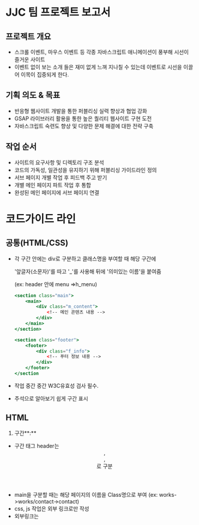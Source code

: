 # JJC 팀 프로젝트 보고서

## 프로젝트 개요

- 스크롤 이벤트, 마우스 이벤트 등 각종 자바스크립트 애니메이션이 풍부해 시선이 즐거운 사이트
- 이벤트 없이 보는 소개 들은 재미 없게 느껴 지나칠 수 있는데 이벤트로 시선을 이끌어 이목이 집중되게 한다.

## 기획 의도 & 목표

- 반응형 웹사이트 개발을 통한 퍼블리싱 실력 향상과 협업 강화
- GSAP 라이브러리 활용을 통한 높은 퀄리티 웹사이트 구현 도전
- 자바스크립트 숙련도 향상 및 다양한 문제 해결에 대한 전략 구축

## 작업 순서

- 사이트의 요구사항 및 디렉토리 구조 분석
- 코드의 가독성, 일관성을 유지하기 위해 퍼블리싱 가이드라인 정의
- 서브 페이지 개별 작업 후 피드백 주고 받기
- 개별 메인 페이지 파트 작업 후 통합
- 완성된 메인 페이지에 서브 페이지 연결

# 코드가이드 라인

## 공통(HTML/CSS)

- 각 구간 안에는 div로 구분하고 클래스명을 부여할 때 해당 구간에
    
    '앞글자(소문자)'를 따고 '_'를 사용해 뒤에 '의미있는 이름'을 붙여줌
    
    (ex: header 안에 menu =>h_menu)
    
    ```jsx
    <section class="main">
        <main>
            <div class="m_content">
                <!-- 메인 콘텐츠 내용 -->
            </div>
        </main>
    </section>
    
    <section class="footer">
        <footer>
            <div class="f_info">
                <!-- 푸터 정보 내용 -->
            </div>
        </footer>
    </section
    ```
    
- 작업 중간 중간 W3C유효성 검사 필수.
- 주석으로 알아보기 쉽게 구간 표시

## **HTML**

1. 구간**:**
- 구간 태그 header는 <header>,<main>,<footer>로 구분
- main을 구분할 때는 해당 페이지의 이름을 Class명으로 부여 (ex: works->works/contact->contact)
- css, js 작업은 외부 링크로만 작성
- 외부링크는 <title> 아래로 태그, og, favicon, font, reset, style 순으로 넣음
1. **들여쓰기:**
- 탭 2칸 (스페이스 사용x)
1. **파비콘 링크 추가하기:** 웹페이지의 **`<head>`** 섹션에 아래 코드를 추가하여 파비콘을 설정합니다. 예시는 파비콘 파일이 "favicon.ico"로 저장되어 있는 경우입니다:

```html
htmlCopy code
<link rel="icon" href="favicon.ico" type="image/x-icon">
<link rel="icon" href="favicon.ico" type="image/vnd.microsoft.icon">
<link rel="shortcut icon" href="favicon.ico" type="image/x-icon">

```

이 코드는 파비콘 파일의 경로를 지정하고, 파비콘이 지원되지 않는 브라우저를 위해 타입을 지정합니다.

## **CSS**

1. **선택자**
- 선택자는 클래스명을 기본으로
- 하위 선택자를 기본으로 작성하고 특수한 경우에 그 외 선택자를 사용함
    
    <header>
    
    <div class= “h_container”>
    
    <a class=”btn”> </a>
    
    </div>
    
    </header>
    
    css = > .btn {스타일}     / 특수한 경우 (btn이 겹칠때) h_container .btn {스타일}
    
1. **스타일** **시트** **구조:**
- 스타일 순서는 일관성 있게 header → main → footer 작업
1. **효율적인 스타일 구조**
- 이미지 단위 : px 고정 필요에따라 %사용
- font-family:  ‘Pretendard’- 먼저 사용 ‘맑은 고딕’ ‘san-serif’ 순으로 사용 모바일과 통일성 유지를 위해 모바일도 동일하게 작성.
1. **미디어 쿼리**
- 모바일 기준으로 작업 후 pc 작업
    
    브레이크 포인트 : 모바일 >= 350px , pc >= 1200px 설정
    

## **JavaScript**

1. 식별자명**:**
- 변수 선언은 지역변수로 작성을 기본
- 변수 이름은 개발자들의 관습적인 이름을 사용

```jsx
javascriptCopy code
// 예: 명확한 변수명과 한글 주석
const btn = document.querySelector('.h-btn'); 
// 버튼 엘리먼트를 선택
const inp = document.querySelector('.h-inp');   
// 입력 엘리먼트를 선택

javascriptCopy code
// 예: 코드가 겹칠때
const mBtn = document.querySelector('.m-btn'); 
main > btn = mbtn = 명확한 표기를 위해 카멜표기법 mBtn
// 버튼 엘리먼트를 선택
const mInp = document.querySelector('.m-inp');   
// 입력 엘리먼트를 선택
```

2. **event 변수**

이벤트리스너안에 콜백함수를 다 쓸것인지. 어조는 간결하게. 통일성있게.

**이벤트 처리 및 addEventListener 사용:**

- 코드에서 이벤트 처리는 **`addEventListener`** 함수를 통해 수행됩니다. 이 방법은 JavaScript 코드와 HTML을 명확하게 분리하여 코드의 구조를 개선하고 관리성을 향상시킵니다.

**이벤트 객체와 event 변수 활용:**

- **`addEventListener`** 함수를 활용할 때, 이벤트 핸들러 함수 내부에서 **`event`** 변수를 사용하여 이벤트 객체에 접근합니다. 이 객체에는 이벤트와 관련된 다양한 정보와 속성이 포함되어 있어 코드 내부에서 이 정보를 활용할 수 있습니다.

**"onclick" 속성 사용의 제한:**

- HTML 요소에 "onclick" 속성을 직접 사용하여 이벤트 핸들러를 할당하는 것은 지양하며, 대신 **`addEventListener`** 함수를 활용하여 이벤트 처리를 구현합니다. 이로써 코드의 유지 보수성을 향상시키고 가독성을 높입니다.

---

## 디렉토리 구조

![그림1](https://github.com/wkd6262/JJCproject/assets/142865132/0c88fd8a-3c63-41e7-a093-66975ece31bb)

---

## 사용 기술

- **웹 화면**
    - HTML5 / CSS3 / JavaScript / GSAP
- **Tool**
    - GitHub / Google Drive / Notion / Figma / Google Sheets

## 담당 업무

- 리더 ****
    - 코드 가이드라인 정의
    - 작업 계획 작성 및 팀원 일정 조율
    - gsap에 대한 학습사이트 제공과 원리를 알기 쉽게 주석으로 표시
    - 작업 시 팀원들의 문제해결을 리더로써 적극적으로 도움

- 작업
    - main - intro 파트 / sub - Inside 페이지
    - header nav toggle 메뉴 구현
    - Javascript를 이용해 다양한 이벤트 구현
    - 파워포인트 템플릿 작성
    - 팀 프로젝트 발표

---
## 페이지 구성

| 페이지        | 설명                                           | 이미지                                                      |
|--------------|------------------------------------------------|-------------------------------------------------------------|
| Header       | GSAP - ScrollTrigger을 이용한 메뉴 효과        | ![Header](https://github.com/wkd6262/JJCproject/assets/142865132/5badbc1a-bc72-4e84-8c50-7123f38e3327)                                    |
| Intro        | 마우스 좌표를 이용한 이미지 움직임 효과       | ![Intro](https://github.com/wkd6262/JJCproject/assets/142865132/c6e51aca-4b55-4384-aa7f-e6c6c4a29298)                                    |
| Works        | CSS 애니메이션 및 hover 효과 구현            | ![Works](https://github.com/wkd6262/JJCproject/assets/142865132/3b544e18-07fc-4e28-b738-5ffcc12c3871)                                    |
| About        | GSAP - ScrollTrigger을 이용한 텍스트 효과     | ![About](https://github.com/wkd6262/JJCproject/assets/142865132/86e38c71-348c-4fbb-aaf0-98c02ad69d77)                                    |
| Contact      | Kakao Map 연결 및 모달창 구현               | ![Contact](https://github.com/wkd6262/JJCproject/assets/142865132/7d65f7e7-33ee-44bb-8219-629615ca7079)                                   |
| Inside       | GSAP - ScrollTrigger을 이용한 이미지 효과     | ![Inside](https://github.com/wkd6262/JJCproject/assets/142865132/8fac9b43-cc23-4f04-bd9f-b5b8e79fa484)                                    |
| Footer       | JavaScript를 이용한 Family Site 모달창 추가   | ![Footer](https://github.com/wkd6262/JJCproject/assets/142865132/ba4d835e-8aa6-4625-91ed-8ea5236fd757)                                    |

---

## 페이지 구성

- Header
    
    ![그림2](https://github.com/wkd6262/JJCproject/assets/142865132/5badbc1a-bc72-4e84-8c50-7123f38e3327)
    
    ![헤더1](https://github.com/wkd6262/JJCproject/assets/142865132/25164eb4-7cee-4162-85b5-798702fe1712)
    
    - GSAP - ScrollTrigger 이용
    - 스크롤에 따라 PC 버전 메뉴가 생겼다가 사라지는 효과 (가독성 상승)

---

- Intro
    
    ![그림4](https://github.com/wkd6262/JJCproject/assets/142865132/c6e51aca-4b55-4384-aa7f-e6c6c4a29298)
    
    - JavaScript의 마우스 좌표를 이용
    - 마우스 커서 움직임에 따라 이미지가 움직이는 효과

---

- Works
    
    ![그림5](https://github.com/wkd6262/JJCproject/assets/142865132/3b544e18-07fc-4e28-b738-5ffcc12c3871)
    
    - CSS의 애니메이션 이용
    
    ![그림8](https://github.com/wkd6262/JJCproject/assets/142865132/e3e4921c-ce91-42d3-8b8d-01dd8aef56a3)
    
    - CSS: hover 이용
    - 원하는 작업물에 마우스를 올리면 주황색 이미지가 올라오는 효과
        - 작업물의 배너를 클릭하면 Works 페이지로 이동

---

- About
    
    ![그림6](https://github.com/wkd6262/JJCproject/assets/142865132/86e38c71-348c-4fbb-aaf0-98c02ad69d77)
    
- GSAP - ScrollTrigger 이용
    

![그림7](https://github.com/wkd6262/JJCproject/assets/142865132/3bd919a6-0c45-4590-9ef8-6eaa140a83c1)

- 스크롤을 내리면 원이 커지면서 올라오는 효과

---

- Contact
    
    ![그림9](https://github.com/wkd6262/JJCproject/assets/142865132/7d65f7e7-33ee-44bb-8219-629615ca7079)
    
    - JavaScript로 Kakao map 연결
    - 마우스 커서 움직임에 따라 이미지가 움직이는 효과
    
    ![그림11](https://github.com/wkd6262/JJCproject/assets/142865132/99e3bf1d-a5ee-476e-ac4b-a2ce4a0c72ce)
    
    - JavaScript의 .addEventListener 이용
    - 브로슈어 신청하기를 누르면 모달창열림

![그림10](https://github.com/wkd6262/JJCproject/assets/142865132/404ade6b-6f10-4692-8869-7eb1fcb0ee56)

- JavaScript의 .addEventListener 이용
- 프로젝트 문의하기를 누르면 toggle 창 열리며 순차적으로동작하도록 구현
  
---

- Inside
    
    ![그림12](https://github.com/wkd6262/JJCproject/assets/142865132/8fac9b43-cc23-4f04-bd9f-b5b8e79fa484)
    
    - GSAP - ScrollTrigger 이용
    - .addEventListener를 이용한 스크롤 이벤트 효과 구현
    - 스크롤이 해당 구간으로 오면 이미지가 스크롤 값에 맞춰 translateX 값이 변함
    - 마우스 커서 움직임에 따라 이미지가 움직이는 효과
      
---

- Footer
    
    ![그림3](https://github.com/wkd6262/JJCproject/assets/142865132/ba4d835e-8aa6-4625-91ed-8ea5236fd757)
    
    - JavaScript의 .addEventListener 이용
    - 사이트 사용자의 이동 편리성을 위해 Family Site 모달창 추가

---

### **문제 및 해결**

- **상황 1**
    
    서브페이지 설계 중 사전에 맞춘 디렉토리 구조에 맞게 경로 작성 했으나 이미지가 누락되는 상황 발생
    
    - **문제 확인 및 해결**
        
        경로가 멀어서 로딩이 오래 걸렸던 것. 
        
        ⇒ 각 서브 폴더 안에 이미지 폴더를 추가해서 경로를 줄임
        
- **상황 2**
    
    메인페이지의 파트를 나눠 각자 작업한 다음 병합 했더니 레이아웃이 무너지고, 동작들이 구현되지 않는 
    
    상황 발생
    
    - **문제 확인 및 해결**
        
        CSS에서 준 속성들에서 충돌이 일어나면서 JavaScript까지 영향
        
        ⇒ 개인 작업을 토대로 한 사람이 HTML, CSS를 다시 설계한 다음 필요한 JavaScript를 넣음
        
- **상황 3**
    
    메인 인트로 부분에 sticky 속성을 이용해서 아래 콘텐츠가 인트로 위로 겹치면서 올라오는 효과를
    
    주려 했으나 실패
    
    - **문제 확인 및 해결**
        
        sticky 대신 JavaScript 스크롤이벤트효과와 transition 값을 줘서 해결
        
- **상황 4**
    
    메인 Contact 부분에서 ‘브로슈어 신청하기’을 누르면 모달창이 열림과 동시에 페이지 최상단으로 이동하는 오류 발생
    
    - **문제 확인 및 해결**
        
        JavaScript에서 <a>태그 기본 성격을 지우지 않아서 발생
        
        ⇒ .preventDefault로 제거하여 해결 
        
- **상황 5**
    
    기존 사이트에서 가져온 svg에 GSAP MotionPath을 적용되지 않는 상황 발생
    
    - **문제 확인 및 해결**
        
        서브페이지 타이틀에 들어가는 모션은 이미지로 대체하고, 메인 about 파트는 제작한 영상으로 대체
        

---

# 프로젝트 완료 리뷰

## 아쉬운 부분

- **모션패스 미구현**
    - 모션패스 구현이 어려워 Ae 비디오 및 SVG로 대체

- **포지션 고정의 어려움**
    - 이미지들의 고정 값 (화면의 크기가 달라지면 위치가 변하는 이슈)

- **토글 버튼(메뉴)**
    - 코드펜 사이트를 통해 응용하는 법만 익히고, 원본과 같이 구현하지 못함.

## 잘한 부분

- **팀 소통 및 협력**
    - 서로의 의견을 공유하여 도움 요청, 문제해결, 역할 분담 등을 매우 적극적으로 참여.
- **도전적인 프로젝트 선택**
    - 쉽고 단순한 웹사이트보다 난이도 높은 웹사이트로 선택해 기술의 숙련도 상승 과 디자인 이해력 향상
- **문제해결 및 성장**
    - 어려운 상황에서 문제 해결로 JavaScript 숙련도 상승 및 플러그인 구현 경험

## 배운 점 및 주관적인 의견

- **팀 협업 강화:** 팀 프로젝트를 통해 팀원들과의 효과적인 소통과 협업 능력을 강화
- **기술적 도전과 성장:** JavaScript와 GSAP 플러그인을 활용한 웹사이트 개발은 새로운 기술에 대한 도전이었지만, 이를 통해 디자인과 기술적인 성장을 이룸
    - gsap 플러그인 학습 방법
        - gsap가 들어간 사이트를 참고해 코드에 대한 이해와 플러그인 응용법을 익힘
        - 네이버 블로그를 통해 직접 예제를 만들어 학습함
        
        ![Untitled](https://github.com/wkd6262/JJCproject/assets/142865132/5f5e0132-1db0-4095-899b-fc9e57559781)
        
- **창의적 대안 발견:** 어려운 부분에서도 포기하지 않고 창의적인 대안을 찾아내어 높은 완성도의 웹사이트를 구현하는 경험
- **향후 프로젝트에 적용:** 앞으로의 프로젝트에서도 이러한 경험을 토대로 더 나은 결과물 창출

---

## [프로젝트 바로가기](https://jjc0822.github.io/JJC/)**🎈**
